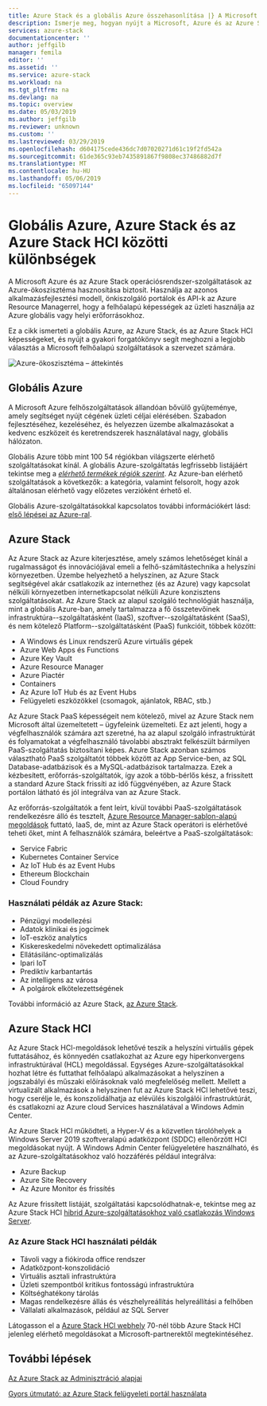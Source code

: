 ```yaml
---
title: Azure Stack és a globális Azure összehasonlítása |} A Microsoft Docs
description: Ismerje meg, hogyan nyújt a Microsoft, Azure és az Azure Stack operációsrendszer-szolgáltatások az Azure-ökoszisztéma hasznosítása
services: azure-stack
documentationcenter: ''
author: jeffgilb
manager: femila
editor: ''
ms.assetid: ''
ms.service: azure-stack
ms.workload: na
ms.tgt_pltfrm: na
ms.devlang: na
ms.topic: overview
ms.date: 05/03/2019
ms.author: jeffgilb
ms.reviewer: unknown
ms.custom: ''
ms.lastreviewed: 03/29/2019
ms.openlocfilehash: d604175cede436dc7d07020271d61c19f2fd542a
ms.sourcegitcommit: 61de365c93eb7435891867f9808ec37486882d7f
ms.translationtype: MT
ms.contentlocale: hu-HU
ms.lasthandoff: 05/06/2019
ms.locfileid: "65097144"
---
```

# <a name="differences-between-global-azure-azure-stack-and-azure-stack-hci"></a>Globális Azure, Azure Stack és az Azure Stack HCl közötti különbségek

A Microsoft Azure és az Azure Stack operációsrendszer-szolgáltatások az Azure-ökoszisztéma hasznosítása biztosít. Használja az azonos alkalmazásfejlesztési modell, önkiszolgáló portálok és API-k az Azure Resource Managerrel, hogy a felhőalapú képességek az üzleti használja az Azure globális vagy helyi erőforrásokhoz.

Ez a cikk ismerteti a globális Azure, az Azure Stack, és az Azure Stack HCl képességeket, és nyújt a gyakori forgatókönyv segít meghozni a legjobb választás a Microsoft felhőalapú szolgáltatások a szervezet számára.

![Azure-ökoszisztéma – áttekintés](./media/compare-azure-azure-stack/azure-family.png)

## <a name="global-azure"></a>Globális Azure

A Microsoft Azure felhőszolgáltatások állandóan bővülő gyűjteménye, amely segítséget nyújt cégének üzleti céljai elérésében. Szabadon fejlesztéséhez, kezeléséhez, és helyezzen üzembe alkalmazásokat a kedvenc eszközeit és keretrendszerek használatával nagy, globális hálózaton.

Globális Azure több mint 100 54 régiókban világszerte elérhető szolgáltatásokat kínál. A globális Azure-szolgáltatás legfrissebb listájáért tekintse meg a [ *elérhető termékek régiók szerint*](https://azure.microsoft.com/regions/services). Az Azure-ban elérhető szolgáltatások a következők: a kategória, valamint felsorolt, hogy azok általánosan elérhető vagy előzetes verzióként érhető el.

Globális Azure-szolgáltatásokkal kapcsolatos további információkért lásd: [első lépései az Azure-ral](https://docs.microsoft.com/azure/#pivot=get-started&panel=get-started1).

## <a name="azure-stack"></a>Azure Stack

Az Azure Stack az Azure kiterjesztése, amely számos lehetőséget kínál a rugalmasságot és innovációjával emeli a felhő-számítástechnika a helyszíni környezetben. Üzembe helyezhető a helyszínen, az Azure Stack segítségével akár csatlakozik az internethez (és az Azure) vagy kapcsolat nélküli környezetben internetkapcsolat nélküli Azure konzisztens szolgáltatásokat. Az Azure Stack az alapul szolgáló technológiát használja, mint a globális Azure-ban, amely tartalmazza a fő összetevőinek infrastruktúra--szolgáltatásként (IaaS), szoftver--szolgáltatásként (SaaS), és nem kötelező Platform--szolgáltatásként (PaaS) funkcióit, többek között:

- A Windows és Linux rendszerű Azure virtuális gépek
- Azure Web Apps és Functions
- Azure Key Vault
- Azure Resource Manager
- Azure Piactér
- Containers
- Az Azure IoT Hub és az Event Hubs
- Felügyeleti eszközökkel (csomagok, ajánlatok, RBAC, stb.)

Az Azure Stack PaaS képességeit nem kötelező, mivel az Azure Stack nem Microsoft által üzemeltetett – ügyfeleink üzemelteti. Ez azt jelenti, hogy a végfelhasználók számára azt szeretné, ha az alapul szolgáló infrastruktúrát és folyamatokat a végfelhasználó távolabbi absztrakt felkészült bármilyen PaaS-szolgáltatás biztosítani képes. Azure Stack azonban számos választható PaaS szolgáltatót többek között az App Service-ben, az SQL Database-adatbázisok és a MySQL-adatbázisok tartalmazza. Ezek a kézbesített, erőforrás-szolgáltatók, így azok a több-bérlős kész, a frissített a standard Azure Stack frissíti az idő függvényében, az Azure Stack portálon látható és jól integrálva van az Azure Stack.

Az erőforrás-szolgáltatók a fent leírt, kívül további PaaS-szolgáltatások rendelkezésre álló és tesztelt, [Azure Resource Manager-sablon-alapú megoldások](https://github.com/Azure/AzureStack-QuickStart-Templates) futtató, IaaS, de, mint az Azure Stack operátori is elérhetővé teheti őket, mint A felhasználók számára, beleértve a PaaS-szolgáltatások:

- Service Fabric
- Kubernetes Container Service
- Az IoT Hub és az Event Hubs
- Ethereum Blockchain
- Cloud Foundry

### <a name="example-use-cases-for-azure-stack"></a>Használati példák az Azure Stack:

- Pénzügyi modellezési
- Adatok klinikai és jogcímek
- IoT-eszköz analytics
- Kiskereskedelmi növekedett optimalizálása
- Ellátásilánc-optimalizálás
- Ipari IoT
- Prediktív karbantartás
- Az intelligens az városa
- A polgárok elkötelezettségének

További információ az Azure Stack, [az Azure Stack](azure-stack-overview.md).

## <a name="azure-stack-hci"></a>Azure Stack HCI 

Az Azure Stack HCl-megoldások lehetővé teszik a helyszíni virtuális gépek futtatásához, és könnyedén csatlakozhat az Azure egy hiperkonvergens infrastruktúrával (HCL) megoldással. Egységes Azure-szolgáltatásokkal hozhat létre és futtathat felhőalapú alkalmazásokat a helyszínen a jogszabályi és műszaki előírásoknak való megfelelőség mellett. Mellett a virtualizált alkalmazások a helyszínen fut az Azure Stack HCl lehetővé teszi, hogy cserélje le, és konszolidálhatja az elévülés kiszolgálói infrastruktúrát, és csatlakozni az Azure cloud Services használatával a Windows Admin Center.

Az Azure Stack HCl működteti, a Hyper-V és a közvetlen tárolóhelyek a Windows Server 2019 szoftveralapú adatközpont (SDDC) ellenőrzött HCl megoldásokat nyújt. A Windows Admin Center felügyeletére használható, és az Azure-szolgáltatásokhoz való hozzáférés például integrálva:

- Azure Backup
- Azure Site Recovery
- Az Azure Monitor és frissítés

Az Azure frissített listáját, szolgáltatási kapcsolódhatnak-e, tekintse meg az Azure Stack HCl [hibrid Azure-szolgáltatásokhoz való csatlakozás Windows Server](https://docs.microsoft.com/windows-server/azure-hybrid-services/index).

### <a name="example-use-cases-for-azure-stack-hci"></a>Az Azure Stack HCl használati példák
- Távoli vagy a fiókiroda office rendszer
- Adatközpont-konszolidáció
- Virtuális asztali infrastruktúra
- Üzleti szempontból kritikus fontosságú infrastruktúra
- Költséghatékony tárolás
- Magas rendelkezésre állás és vészhelyreállítás helyreállítási a felhőben
- Vállalati alkalmazások, például az SQL Server

Látogasson el a [Azure Stack HCl webhely](https://azure.microsoft.com/overview/azure-stack/hci/) 70-nél több Azure Stack HCl jelenleg elérhető megoldásokat a Microsoft-partnerektől megtekintéséhez.

## <a name="next-steps"></a>További lépések

[Az Azure Stack az Adminisztráció alapjai](azure-stack-manage-basics.md)

[Gyors útmutató: az Azure Stack felügyeleti portál használata](azure-stack-manage-portals.md)

